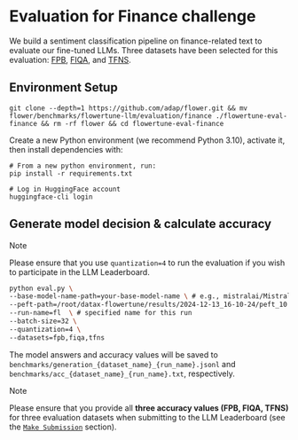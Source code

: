 # Evaluation for Finance challenge

We build a sentiment classification pipeline on finance-related text to evaluate our fine-tuned LLMs.
Three datasets have been selected for this evaluation: [FPB](https://huggingface.co/datasets/takala/financial_phrasebank), [FIQA](https://huggingface.co/datasets/pauri32/fiqa-2018), and [TFNS](https://huggingface.co/datasets/zeroshot/twitter-financial-news-sentiment). 


## Environment Setup

```shell
git clone --depth=1 https://github.com/adap/flower.git && mv flower/benchmarks/flowertune-llm/evaluation/finance ./flowertune-eval-finance && rm -rf flower && cd flowertune-eval-finance
```

Create a new Python environment (we recommend Python 3.10), activate it, then install dependencies with:

```shell
# From a new python environment, run:
pip install -r requirements.txt

# Log in HuggingFace account
huggingface-cli login
```

## Generate model decision & calculate accuracy

> [!NOTE]
> Please ensure that you use `quantization=4` to run the evaluation if you wish to participate in the LLM Leaderboard.

```bash
python eval.py \
--base-model-name-path=your-base-model-name \ # e.g., mistralai/Mistral-7B-v0.3
--peft-path=/root/datax-flowertune/results/2024-12-13_16-10-24/peft_10 \ # e.g., ./peft_1
--run-name=fl  \ # specified name for this run  
--batch-size=32 \
--quantization=4 \
--datasets=fpb,fiqa,tfns
```

The model answers and accuracy values will be saved to `benchmarks/generation_{dataset_name}_{run_name}.jsonl` and `benchmarks/acc_{dataset_name}_{run_name}.txt`, respectively.

> [!NOTE]
> Please ensure that you provide all **three accuracy values (FPB, FIQA, TFNS)** for three evaluation datasets when submitting to the LLM Leaderboard (see the [`Make Submission`](https://github.com/adap/flower/tree/main/benchmarks/flowertune-llm/evaluation#make-submission-on-flowertune-llm-leaderboard) section).
